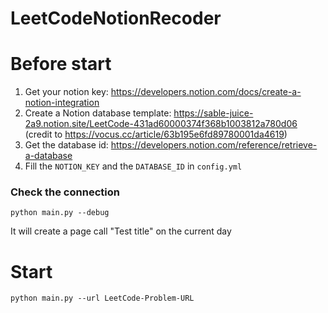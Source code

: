 # LeetCodeNotionRecoder

# Before start
1. Get your notion key: https://developers.notion.com/docs/create-a-notion-integration
2. Create a Notion database template: https://sable-juice-2a9.notion.site/LeetCode-431ad60000374f368b1003812a780d06 <br>
   (credit to https://vocus.cc/article/63b195e6fd89780001da4619)
3. Get the database id: https://developers.notion.com/reference/retrieve-a-database
4. Fill the `NOTION_KEY` and the `DATABASE_ID` in `config.yml` 
### Check the connection
```
python main.py --debug
```
It will create a page call "Test title" on the current day

# Start
```
python main.py --url LeetCode-Problem-URL
```
